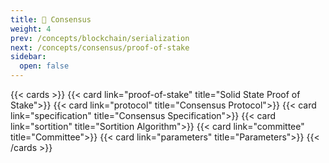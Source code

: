 ```yaml
---
title: 🧬 Consensus
weight: 4
prev: /concepts/blockchain/serialization
next: /concepts/consensus/proof-of-stake
sidebar:
  open: false
---
```


{{< cards >}}
  {{< card link="proof-of-stake" title="Solid State Proof of Stake">}}
    {{< card link="protocol" title="Consensus Protocol">}}
    {{< card link="specification" title="Consensus Specification">}}
    {{< card link="sortition" title="Sortition Algorithm">}}
    {{< card link="committee" title="Committee">}}
    {{< card link="parameters" title="Parameters">}}
{{< /cards >}}
